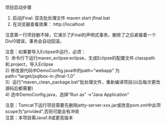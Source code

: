 项目启动步骤

1. 启动jFinal: 双击批处理文件 maven start jfinal.bat  
2. 在浏览器查看效果： http://localhost  

注意第一行项目删不掉，它演示了jFinal的声明式事务，删除了之后紧接着一个Div/0错误，事务会自动回滚。  
 
注意：如果要导入Eclipse中运行，必须：  
1）命令行下运行maven_eclipse:eclipse，生成Eclipse的配置文件.classpath和.project，导入Eclipse  
2) 修改源代码中DemoConfig.java中的path="webapp" 为path="target/jsqlbox-in-jfinal-1.0"  
3）运行"maven_clean_package.bat"批处理文件，重新编译项目(以后每次更改源码后都需要)  
4) 选中DemoConfig.java，选择“Run as” ->"Java Application"  
 
 
注意：Tomcat下运行项目需要先删除jetty-server-xxx.jar或改变pom.xml中此项scope为"privided",否则可能会有冲突  
注意：本项目需Java1.8或更高版本  



